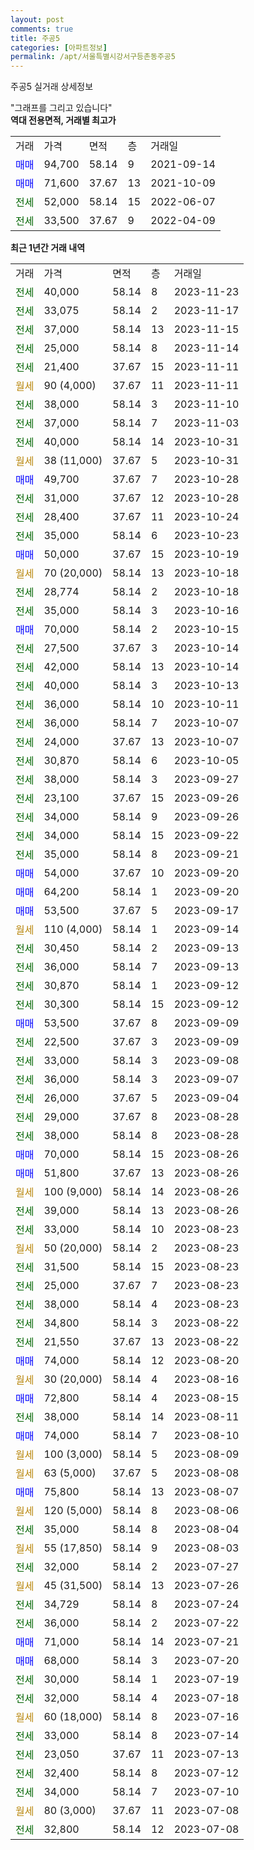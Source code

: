 ```yaml
---
layout: post
comments: true
title: 주공5
categories: [아파트정보]
permalink: /apt/서울특별시강서구등촌동주공5
---
```


주공5 실거래 상세정보

<script type="text/javascript">
  google.charts.load('current', {'packages':['line', 'corechart']});
  google.charts.setOnLoadCallback(drawChart);

  function drawChart() {
    var data = new google.visualization.DataTable();
    data.addColumn('date', '거래일');
    data.addColumn('number', "매매");
    data.addColumn('number', "전세");
    data.addColumn('number', "전매");

    data.addRows([[new Date(Date.parse("2023-11-23")), null, 40000, null], [new Date(Date.parse("2023-11-17")), null, 33075, null], [new Date(Date.parse("2023-11-15")), null, 37000, null], [new Date(Date.parse("2023-11-14")), null, 25000, null], [new Date(Date.parse("2023-11-11")), null, 21400, null], [new Date(Date.parse("2023-11-11")), null, null, null], [new Date(Date.parse("2023-11-10")), null, 38000, null], [new Date(Date.parse("2023-11-03")), null, 37000, null], [new Date(Date.parse("2023-10-31")), null, 40000, null], [new Date(Date.parse("2023-10-31")), null, null, null], [new Date(Date.parse("2023-10-28")), 49700, null, null], [new Date(Date.parse("2023-10-28")), null, 31000, null], [new Date(Date.parse("2023-10-24")), null, 28400, null], [new Date(Date.parse("2023-10-23")), null, 35000, null], [new Date(Date.parse("2023-10-19")), 50000, null, null], [new Date(Date.parse("2023-10-18")), null, null, null], [new Date(Date.parse("2023-10-18")), null, 28774, null], [new Date(Date.parse("2023-10-16")), null, 35000, null], [new Date(Date.parse("2023-10-15")), 70000, null, null], [new Date(Date.parse("2023-10-14")), null, 27500, null], [new Date(Date.parse("2023-10-14")), null, 42000, null], [new Date(Date.parse("2023-10-13")), null, 40000, null], [new Date(Date.parse("2023-10-11")), null, 36000, null], [new Date(Date.parse("2023-10-07")), null, 36000, null], [new Date(Date.parse("2023-10-07")), null, 24000, null], [new Date(Date.parse("2023-10-05")), null, 30870, null], [new Date(Date.parse("2023-09-27")), null, 38000, null], [new Date(Date.parse("2023-09-26")), null, 23100, null], [new Date(Date.parse("2023-09-26")), null, 34000, null], [new Date(Date.parse("2023-09-22")), null, 34000, null], [new Date(Date.parse("2023-09-21")), null, 35000, null], [new Date(Date.parse("2023-09-20")), 54000, null, null], [new Date(Date.parse("2023-09-20")), 64200, null, null], [new Date(Date.parse("2023-09-17")), 53500, null, null], [new Date(Date.parse("2023-09-14")), null, null, null], [new Date(Date.parse("2023-09-13")), null, 30450, null], [new Date(Date.parse("2023-09-13")), null, 36000, null], [new Date(Date.parse("2023-09-12")), null, 30870, null], [new Date(Date.parse("2023-09-12")), null, 30300, null], [new Date(Date.parse("2023-09-09")), 53500, null, null], [new Date(Date.parse("2023-09-09")), null, 22500, null], [new Date(Date.parse("2023-09-08")), null, 33000, null], [new Date(Date.parse("2023-09-07")), null, 36000, null], [new Date(Date.parse("2023-09-04")), null, 26000, null], [new Date(Date.parse("2023-08-28")), null, 29000, null], [new Date(Date.parse("2023-08-28")), null, 38000, null], [new Date(Date.parse("2023-08-26")), 70000, null, null], [new Date(Date.parse("2023-08-26")), 51800, null, null], [new Date(Date.parse("2023-08-26")), null, null, null], [new Date(Date.parse("2023-08-26")), null, 39000, null], [new Date(Date.parse("2023-08-23")), null, 33000, null], [new Date(Date.parse("2023-08-23")), null, null, null], [new Date(Date.parse("2023-08-23")), null, 31500, null], [new Date(Date.parse("2023-08-23")), null, 25000, null], [new Date(Date.parse("2023-08-23")), null, 38000, null], [new Date(Date.parse("2023-08-22")), null, 34800, null], [new Date(Date.parse("2023-08-22")), null, 21550, null], [new Date(Date.parse("2023-08-20")), 74000, null, null], [new Date(Date.parse("2023-08-16")), null, null, null], [new Date(Date.parse("2023-08-15")), 72800, null, null], [new Date(Date.parse("2023-08-11")), null, 38000, null], [new Date(Date.parse("2023-08-10")), 74000, null, null], [new Date(Date.parse("2023-08-09")), null, null, null], [new Date(Date.parse("2023-08-08")), null, null, null], [new Date(Date.parse("2023-08-07")), 75800, null, null], [new Date(Date.parse("2023-08-06")), null, null, null], [new Date(Date.parse("2023-08-04")), null, 35000, null], [new Date(Date.parse("2023-08-03")), null, null, null], [new Date(Date.parse("2023-07-27")), null, 32000, null], [new Date(Date.parse("2023-07-26")), null, null, null], [new Date(Date.parse("2023-07-24")), null, 34729, null], [new Date(Date.parse("2023-07-22")), null, 36000, null], [new Date(Date.parse("2023-07-21")), 71000, null, null], [new Date(Date.parse("2023-07-20")), 68000, null, null], [new Date(Date.parse("2023-07-19")), null, 30000, null], [new Date(Date.parse("2023-07-18")), null, 32000, null], [new Date(Date.parse("2023-07-16")), null, null, null], [new Date(Date.parse("2023-07-14")), null, 33000, null], [new Date(Date.parse("2023-07-13")), null, 23050, null], [new Date(Date.parse("2023-07-12")), null, 32400, null], [new Date(Date.parse("2023-07-10")), null, 34000, null], [new Date(Date.parse("2023-07-08")), null, null, null], [new Date(Date.parse("2023-07-08")), null, 32800, null]]);

    var options = {
      hAxis: {
        format: 'yyyy/MM/dd'
      },    
      lineWidth: 0,
      pointsVisible: true,    
      title: '최근 1년간 유형별 실거래가 분포',
      legend: { position: 'bottom' }
    };

    var formatter = new google.visualization.NumberFormat({pattern:'###,###'} );
    formatter.format(data, 1);
    formatter.format(data, 2);
    
    setTimeout(function() {
        var chart = new google.visualization.LineChart(document.getElementById('columnchart_material'));
        chart.draw(data, (options));
        document.getElementById('loading').style.display = 'none';
    }, 200);
  }
</script>


<div id="loading" style="z-index:20; display: block; margin-left: 0px">"그래프를 그리고 있습니다"</div>
<div id="columnchart_material" style="width: 95%; margin-left: 0px; display: block"></div>
<!-- contents start -->
<b>역대 전용면적, 거래별 최고가</b>
<table class="sortable">
    <tr>
      <td>거래</td>
      <td>가격</td>
      <td>면적</td>
      <td>층</td>
      <td>거래일</td>
    </tr>
        <tr>
          <td><a style="color: blue">매매</a></td>
          <td>94,700</td>
          <td>58.14</td>
          <td>9</td>
          <td>2021-09-14</td>
        </tr>            <tr>
          <td><a style="color: blue">매매</a></td>
          <td>71,600</td>
          <td>37.67</td>
          <td>13</td>
          <td>2021-10-09</td>
        </tr>        
        <tr>
              <td><a style="color: darkgreen">전세</a></td>
              <td>52,000</td>
              <td>58.14</td>
              <td>15</td>
              <td>2022-06-07</td>
            </tr>            <tr>
              <td><a style="color: darkgreen">전세</a></td>
              <td>33,500</td>
              <td>37.67</td>
              <td>9</td>
              <td>2022-04-09</td>
            </tr>        
    
</table>

<b>최근 1년간 거래 내역</b>

<table class="sortable">
    <tr>
      <td>거래</td>
      <td>가격</td>
      <td>면적</td>
      <td>층</td>
      <td>거래일</td>
    </tr>
    <tr>
      <td><a style="color: darkgreen">전세</a></td>
      <td>40,000</td>
      <td>58.14</td>
      <td>8</td>
      <td>2023-11-23</td>
    </tr>          <tr>
      <td><a style="color: darkgreen">전세</a></td>
      <td>33,075</td>
      <td>58.14</td>
      <td>2</td>
      <td>2023-11-17</td>
    </tr>          <tr>
      <td><a style="color: darkgreen">전세</a></td>
      <td>37,000</td>
      <td>58.14</td>
      <td>13</td>
      <td>2023-11-15</td>
    </tr>          <tr>
      <td><a style="color: darkgreen">전세</a></td>
      <td>25,000</td>
      <td>58.14</td>
      <td>8</td>
      <td>2023-11-14</td>
    </tr>          <tr>
      <td><a style="color: darkgreen">전세</a></td>
      <td>21,400</td>
      <td>37.67</td>
      <td>15</td>
      <td>2023-11-11</td>
    </tr>          <tr>
      <td><a style="color: darkgoldenrod">월세</a></td>
      <td>90 (4,000)</td>
      <td>37.67</td>
      <td>11</td>
      <td>2023-11-11</td>
    </tr>          <tr>
      <td><a style="color: darkgreen">전세</a></td>
      <td>38,000</td>
      <td>58.14</td>
      <td>3</td>
      <td>2023-11-10</td>
    </tr>          <tr>
      <td><a style="color: darkgreen">전세</a></td>
      <td>37,000</td>
      <td>58.14</td>
      <td>7</td>
      <td>2023-11-03</td>
    </tr>          <tr>
      <td><a style="color: darkgreen">전세</a></td>
      <td>40,000</td>
      <td>58.14</td>
      <td>14</td>
      <td>2023-10-31</td>
    </tr>          <tr>
      <td><a style="color: darkgoldenrod">월세</a></td>
      <td>38 (11,000)</td>
      <td>37.67</td>
      <td>5</td>
      <td>2023-10-31</td>
    </tr>          <tr>
      <td><a style="color: blue">매매</a></td>
      <td>49,700</td>
      <td>37.67</td>
      <td>7</td>
      <td>2023-10-28</td>
    </tr>          <tr>
      <td><a style="color: darkgreen">전세</a></td>
      <td>31,000</td>
      <td>37.67</td>
      <td>12</td>
      <td>2023-10-28</td>
    </tr>          <tr>
      <td><a style="color: darkgreen">전세</a></td>
      <td>28,400</td>
      <td>37.67</td>
      <td>11</td>
      <td>2023-10-24</td>
    </tr>          <tr>
      <td><a style="color: darkgreen">전세</a></td>
      <td>35,000</td>
      <td>58.14</td>
      <td>6</td>
      <td>2023-10-23</td>
    </tr>          <tr>
      <td><a style="color: blue">매매</a></td>
      <td>50,000</td>
      <td>37.67</td>
      <td>15</td>
      <td>2023-10-19</td>
    </tr>          <tr>
      <td><a style="color: darkgoldenrod">월세</a></td>
      <td>70 (20,000)</td>
      <td>58.14</td>
      <td>13</td>
      <td>2023-10-18</td>
    </tr>          <tr>
      <td><a style="color: darkgreen">전세</a></td>
      <td>28,774</td>
      <td>58.14</td>
      <td>2</td>
      <td>2023-10-18</td>
    </tr>          <tr>
      <td><a style="color: darkgreen">전세</a></td>
      <td>35,000</td>
      <td>58.14</td>
      <td>3</td>
      <td>2023-10-16</td>
    </tr>          <tr>
      <td><a style="color: blue">매매</a></td>
      <td>70,000</td>
      <td>58.14</td>
      <td>2</td>
      <td>2023-10-15</td>
    </tr>          <tr>
      <td><a style="color: darkgreen">전세</a></td>
      <td>27,500</td>
      <td>37.67</td>
      <td>3</td>
      <td>2023-10-14</td>
    </tr>          <tr>
      <td><a style="color: darkgreen">전세</a></td>
      <td>42,000</td>
      <td>58.14</td>
      <td>13</td>
      <td>2023-10-14</td>
    </tr>          <tr>
      <td><a style="color: darkgreen">전세</a></td>
      <td>40,000</td>
      <td>58.14</td>
      <td>3</td>
      <td>2023-10-13</td>
    </tr>          <tr>
      <td><a style="color: darkgreen">전세</a></td>
      <td>36,000</td>
      <td>58.14</td>
      <td>10</td>
      <td>2023-10-11</td>
    </tr>          <tr>
      <td><a style="color: darkgreen">전세</a></td>
      <td>36,000</td>
      <td>58.14</td>
      <td>7</td>
      <td>2023-10-07</td>
    </tr>          <tr>
      <td><a style="color: darkgreen">전세</a></td>
      <td>24,000</td>
      <td>37.67</td>
      <td>13</td>
      <td>2023-10-07</td>
    </tr>          <tr>
      <td><a style="color: darkgreen">전세</a></td>
      <td>30,870</td>
      <td>58.14</td>
      <td>6</td>
      <td>2023-10-05</td>
    </tr>          <tr>
      <td><a style="color: darkgreen">전세</a></td>
      <td>38,000</td>
      <td>58.14</td>
      <td>3</td>
      <td>2023-09-27</td>
    </tr>          <tr>
      <td><a style="color: darkgreen">전세</a></td>
      <td>23,100</td>
      <td>37.67</td>
      <td>15</td>
      <td>2023-09-26</td>
    </tr>          <tr>
      <td><a style="color: darkgreen">전세</a></td>
      <td>34,000</td>
      <td>58.14</td>
      <td>9</td>
      <td>2023-09-26</td>
    </tr>          <tr>
      <td><a style="color: darkgreen">전세</a></td>
      <td>34,000</td>
      <td>58.14</td>
      <td>15</td>
      <td>2023-09-22</td>
    </tr>          <tr>
      <td><a style="color: darkgreen">전세</a></td>
      <td>35,000</td>
      <td>58.14</td>
      <td>8</td>
      <td>2023-09-21</td>
    </tr>          <tr>
      <td><a style="color: blue">매매</a></td>
      <td>54,000</td>
      <td>37.67</td>
      <td>10</td>
      <td>2023-09-20</td>
    </tr>          <tr>
      <td><a style="color: blue">매매</a></td>
      <td>64,200</td>
      <td>58.14</td>
      <td>1</td>
      <td>2023-09-20</td>
    </tr>          <tr>
      <td><a style="color: blue">매매</a></td>
      <td>53,500</td>
      <td>37.67</td>
      <td>5</td>
      <td>2023-09-17</td>
    </tr>          <tr>
      <td><a style="color: darkgoldenrod">월세</a></td>
      <td>110 (4,000)</td>
      <td>58.14</td>
      <td>1</td>
      <td>2023-09-14</td>
    </tr>          <tr>
      <td><a style="color: darkgreen">전세</a></td>
      <td>30,450</td>
      <td>58.14</td>
      <td>2</td>
      <td>2023-09-13</td>
    </tr>          <tr>
      <td><a style="color: darkgreen">전세</a></td>
      <td>36,000</td>
      <td>58.14</td>
      <td>7</td>
      <td>2023-09-13</td>
    </tr>          <tr>
      <td><a style="color: darkgreen">전세</a></td>
      <td>30,870</td>
      <td>58.14</td>
      <td>1</td>
      <td>2023-09-12</td>
    </tr>          <tr>
      <td><a style="color: darkgreen">전세</a></td>
      <td>30,300</td>
      <td>58.14</td>
      <td>15</td>
      <td>2023-09-12</td>
    </tr>          <tr>
      <td><a style="color: blue">매매</a></td>
      <td>53,500</td>
      <td>37.67</td>
      <td>8</td>
      <td>2023-09-09</td>
    </tr>          <tr>
      <td><a style="color: darkgreen">전세</a></td>
      <td>22,500</td>
      <td>37.67</td>
      <td>3</td>
      <td>2023-09-09</td>
    </tr>          <tr>
      <td><a style="color: darkgreen">전세</a></td>
      <td>33,000</td>
      <td>58.14</td>
      <td>3</td>
      <td>2023-09-08</td>
    </tr>          <tr>
      <td><a style="color: darkgreen">전세</a></td>
      <td>36,000</td>
      <td>58.14</td>
      <td>3</td>
      <td>2023-09-07</td>
    </tr>          <tr>
      <td><a style="color: darkgreen">전세</a></td>
      <td>26,000</td>
      <td>37.67</td>
      <td>5</td>
      <td>2023-09-04</td>
    </tr>          <tr>
      <td><a style="color: darkgreen">전세</a></td>
      <td>29,000</td>
      <td>37.67</td>
      <td>8</td>
      <td>2023-08-28</td>
    </tr>          <tr>
      <td><a style="color: darkgreen">전세</a></td>
      <td>38,000</td>
      <td>58.14</td>
      <td>8</td>
      <td>2023-08-28</td>
    </tr>          <tr>
      <td><a style="color: blue">매매</a></td>
      <td>70,000</td>
      <td>58.14</td>
      <td>15</td>
      <td>2023-08-26</td>
    </tr>          <tr>
      <td><a style="color: blue">매매</a></td>
      <td>51,800</td>
      <td>37.67</td>
      <td>13</td>
      <td>2023-08-26</td>
    </tr>          <tr>
      <td><a style="color: darkgoldenrod">월세</a></td>
      <td>100 (9,000)</td>
      <td>58.14</td>
      <td>14</td>
      <td>2023-08-26</td>
    </tr>          <tr>
      <td><a style="color: darkgreen">전세</a></td>
      <td>39,000</td>
      <td>58.14</td>
      <td>13</td>
      <td>2023-08-26</td>
    </tr>          <tr>
      <td><a style="color: darkgreen">전세</a></td>
      <td>33,000</td>
      <td>58.14</td>
      <td>10</td>
      <td>2023-08-23</td>
    </tr>          <tr>
      <td><a style="color: darkgoldenrod">월세</a></td>
      <td>50 (20,000)</td>
      <td>58.14</td>
      <td>2</td>
      <td>2023-08-23</td>
    </tr>          <tr>
      <td><a style="color: darkgreen">전세</a></td>
      <td>31,500</td>
      <td>58.14</td>
      <td>15</td>
      <td>2023-08-23</td>
    </tr>          <tr>
      <td><a style="color: darkgreen">전세</a></td>
      <td>25,000</td>
      <td>37.67</td>
      <td>7</td>
      <td>2023-08-23</td>
    </tr>          <tr>
      <td><a style="color: darkgreen">전세</a></td>
      <td>38,000</td>
      <td>58.14</td>
      <td>4</td>
      <td>2023-08-23</td>
    </tr>          <tr>
      <td><a style="color: darkgreen">전세</a></td>
      <td>34,800</td>
      <td>58.14</td>
      <td>3</td>
      <td>2023-08-22</td>
    </tr>          <tr>
      <td><a style="color: darkgreen">전세</a></td>
      <td>21,550</td>
      <td>37.67</td>
      <td>13</td>
      <td>2023-08-22</td>
    </tr>          <tr>
      <td><a style="color: blue">매매</a></td>
      <td>74,000</td>
      <td>58.14</td>
      <td>12</td>
      <td>2023-08-20</td>
    </tr>          <tr>
      <td><a style="color: darkgoldenrod">월세</a></td>
      <td>30 (20,000)</td>
      <td>58.14</td>
      <td>4</td>
      <td>2023-08-16</td>
    </tr>          <tr>
      <td><a style="color: blue">매매</a></td>
      <td>72,800</td>
      <td>58.14</td>
      <td>4</td>
      <td>2023-08-15</td>
    </tr>          <tr>
      <td><a style="color: darkgreen">전세</a></td>
      <td>38,000</td>
      <td>58.14</td>
      <td>14</td>
      <td>2023-08-11</td>
    </tr>          <tr>
      <td><a style="color: blue">매매</a></td>
      <td>74,000</td>
      <td>58.14</td>
      <td>7</td>
      <td>2023-08-10</td>
    </tr>          <tr>
      <td><a style="color: darkgoldenrod">월세</a></td>
      <td>100 (3,000)</td>
      <td>58.14</td>
      <td>5</td>
      <td>2023-08-09</td>
    </tr>          <tr>
      <td><a style="color: darkgoldenrod">월세</a></td>
      <td>63 (5,000)</td>
      <td>37.67</td>
      <td>5</td>
      <td>2023-08-08</td>
    </tr>          <tr>
      <td><a style="color: blue">매매</a></td>
      <td>75,800</td>
      <td>58.14</td>
      <td>13</td>
      <td>2023-08-07</td>
    </tr>          <tr>
      <td><a style="color: darkgoldenrod">월세</a></td>
      <td>120 (5,000)</td>
      <td>58.14</td>
      <td>8</td>
      <td>2023-08-06</td>
    </tr>          <tr>
      <td><a style="color: darkgreen">전세</a></td>
      <td>35,000</td>
      <td>58.14</td>
      <td>8</td>
      <td>2023-08-04</td>
    </tr>          <tr>
      <td><a style="color: darkgoldenrod">월세</a></td>
      <td>55 (17,850)</td>
      <td>58.14</td>
      <td>9</td>
      <td>2023-08-03</td>
    </tr>          <tr>
      <td><a style="color: darkgreen">전세</a></td>
      <td>32,000</td>
      <td>58.14</td>
      <td>2</td>
      <td>2023-07-27</td>
    </tr>          <tr>
      <td><a style="color: darkgoldenrod">월세</a></td>
      <td>45 (31,500)</td>
      <td>58.14</td>
      <td>13</td>
      <td>2023-07-26</td>
    </tr>          <tr>
      <td><a style="color: darkgreen">전세</a></td>
      <td>34,729</td>
      <td>58.14</td>
      <td>8</td>
      <td>2023-07-24</td>
    </tr>          <tr>
      <td><a style="color: darkgreen">전세</a></td>
      <td>36,000</td>
      <td>58.14</td>
      <td>2</td>
      <td>2023-07-22</td>
    </tr>          <tr>
      <td><a style="color: blue">매매</a></td>
      <td>71,000</td>
      <td>58.14</td>
      <td>14</td>
      <td>2023-07-21</td>
    </tr>          <tr>
      <td><a style="color: blue">매매</a></td>
      <td>68,000</td>
      <td>58.14</td>
      <td>3</td>
      <td>2023-07-20</td>
    </tr>          <tr>
      <td><a style="color: darkgreen">전세</a></td>
      <td>30,000</td>
      <td>58.14</td>
      <td>1</td>
      <td>2023-07-19</td>
    </tr>          <tr>
      <td><a style="color: darkgreen">전세</a></td>
      <td>32,000</td>
      <td>58.14</td>
      <td>4</td>
      <td>2023-07-18</td>
    </tr>          <tr>
      <td><a style="color: darkgoldenrod">월세</a></td>
      <td>60 (18,000)</td>
      <td>58.14</td>
      <td>8</td>
      <td>2023-07-16</td>
    </tr>          <tr>
      <td><a style="color: darkgreen">전세</a></td>
      <td>33,000</td>
      <td>58.14</td>
      <td>8</td>
      <td>2023-07-14</td>
    </tr>          <tr>
      <td><a style="color: darkgreen">전세</a></td>
      <td>23,050</td>
      <td>37.67</td>
      <td>11</td>
      <td>2023-07-13</td>
    </tr>          <tr>
      <td><a style="color: darkgreen">전세</a></td>
      <td>32,400</td>
      <td>58.14</td>
      <td>8</td>
      <td>2023-07-12</td>
    </tr>          <tr>
      <td><a style="color: darkgreen">전세</a></td>
      <td>34,000</td>
      <td>58.14</td>
      <td>7</td>
      <td>2023-07-10</td>
    </tr>          <tr>
      <td><a style="color: darkgoldenrod">월세</a></td>
      <td>80 (3,000)</td>
      <td>37.67</td>
      <td>11</td>
      <td>2023-07-08</td>
    </tr>          <tr>
      <td><a style="color: darkgreen">전세</a></td>
      <td>32,800</td>
      <td>58.14</td>
      <td>12</td>
      <td>2023-07-08</td>
    </tr>      </table>
<!-- contents end -->    

